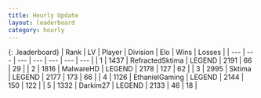 ```yaml
---
title: Hourly Update
layout: leaderboard
category: hourly
---
```


{: .leaderboard}
| Rank | LV | Player | Division | Elo | Wins | Losses |
| --- | --- | --- | --- | --- | --- | --- |
| <span data-change="0">1</span> | 1437 | <span title="ID: 402846">RefractedSktima</span> | LEGEND | <span data-change="0">2191</span> | <span data-change="0">66</span> | <span data-change="0">29</span> |
| <span data-change="0">2</span> | 1816 | <span title="ID: 261794">MalwareHD</span> | LEGEND | <span data-change="0">2178</span> | <span data-change="0">127</span> | <span data-change="0">62</span> |
| <span data-change="0">3</span> | 2995 | <span title="ID: 353063">Sktima</span> | LEGEND | <span data-change="10">2177</span> | <span data-change="3">173</span> | <span data-change="0">66</span> |
| <span data-change="3">4</span> | 1126 | <span title="ID: 719356">EthanielGaming</span> | LEGEND | <span data-change="27">2144</span> | <span data-change="4">150</span> | <span data-change="0">122</span> |
| <span data-change="0">5</span> | 1332 | <span title="ID: 694036">Darkim27</span> | LEGEND | <span data-change="0">2133</span> | <span data-change="0">46</span> | <span data-change="0">18</span> |